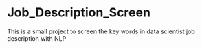 # Job_Description_Screen
This is a small project to screen the key words in data scientist job description with NLP 
